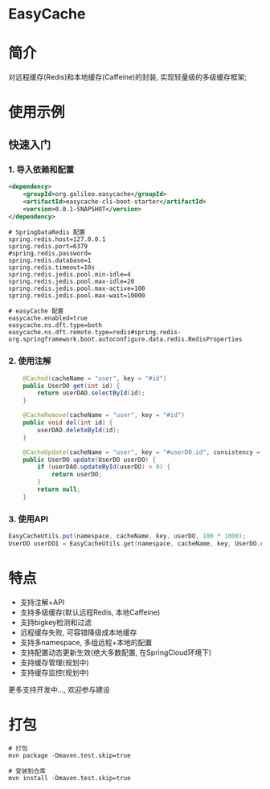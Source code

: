 # EasyCache

# 简介

对远程缓存(Redis)和本地缓存(Caffeine)的封装, 实现轻量级的多级缓存框架; 

# 使用示例

## 快速入门

### 1. 导入依赖和配置

```xml
<dependency>
    <groupId>org.galileo.easycache</groupId>
    <artifactId>easycache-cli-boot-starter</artifactId>
    <version>0.0.1-SNAPSHOT</version>
</dependency>
```

```properties
# SpringDataRedis 配置
spring.redis.host=127.0.0.1
spring.redis.port=6379
#spring.redis.password=
spring.redis.database=1
spring.redis.timeout=10s
spring.redis.jedis.pool.min-idle=4
spring.redis.jedis.pool.max-idle=20
spring.redis.jedis.pool.max-active=100
spring.redis.jedis.pool.max-wait=10000

# easyCache 配置
easycache.enabled=true
easycache.ns.dft.type=both
easycache.ns.dft.remote.type=redis#spring.redis-org.springframework.boot.autoconfigure.data.redis.RedisProperties
```

### 2. 使用注解

```java
    @Cached(cacheName = "user", key = "#id")
    public UserDO get(int id) {
        return userDAO.selectById(id);
    }

    @CacheRemove(cacheName = "user", key = "#id")
    public void del(int id) {
        userDAO.deleteById(id);
    }

    @CacheUpdate(cacheName = "user", key = "#userDO.id", consistency = ConsistencyType.EVENTUAL)
    public UserDO update(UserDO userDO) {
        if (userDAO.updateById(userDO) > 0) {
            return userDO;
        }
        return null;
    }
```

### 3. 使用API

```java
EasyCacheUtils.put(namespace, cacheName, key, userDO, 100 * 1000);
UserDO userDO1 = EasyCacheUtils.get(namespace, cacheName, key, UserDO.class);
```



# 特点

- 支持注解+API
- 支持多级缓存(默认远程Redis, 本地Caffeine)
- 支持bigkey检测和过滤
- 远程缓存失败, 可容错降级成本地缓存
- 支持多namespace, 多组远程+本地的配置
- 支持配置动态更新生效(绝大多数配置, 在SpringCloud环境下)
- 支持缓存管理(规划中)
- 支持缓存监控(规划中)


更多支持开发中..., 欢迎参与建设


# 打包

```
# 打包
mvn package -Dmaven.test.skip=true

# 安装到仓库
mvn install -Dmaven.test.skip=true

```


